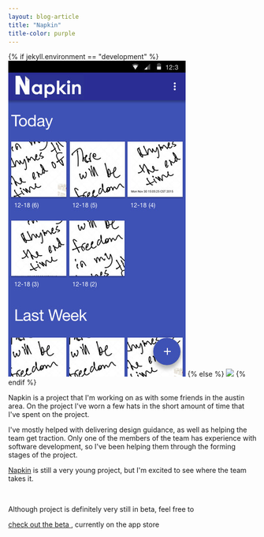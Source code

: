 ```yaml
---
layout: blog-article
title: "Napkin"
title-color: purple
---
```


<p>
    {% if jekyll.environment == "development" %}
        <img class="image--SM" src="/img/img/napkin-home-1.jpg">
    {% else %}
        <img class="image--SM" src="{{site.url}}/img/img/napkin-home-1.jpg">
    {% endif %}
</p>

Napkin is a project that I'm working on as with some friends in the austin area. On the project I've worn a few hats in the short amount of time that I've spent on the project.

I've mostly helped with delivering design guidance, as well as helping the team get traction. Only one of the members of the team has experience with software development, so I've been helping them through the forming stages of the project.

<a class="base--a" href="http://napkin.life">Napkin</a> is still a very young project, but I'm excited to see where the team takes it.

<p>
    <img src="{{site.url}}/img/img/napkin-with-borders.jpg" alt="" class="image--SM">
</p>

Although project is definitely very still in beta, feel free to

<div class="band--CENTERED">
    <a  href="https://play.google.com/store/apps/details?id=life.napkin" class="base--a">
        <span class="project--external-link">check out the beta</span>
    </a>, currently on the app store</div>
